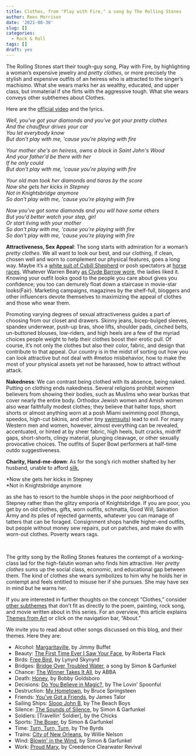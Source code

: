 ```yaml
---
title: Clothes, from "Play with Fire," a song by The Rolling Stones
author: Rees Morrison
date: '2021-08-30'
slug: []
categories:
  - Rock & Roll
tags: []
draft: yes
---
```


The Rolling Stones start their tough-guy song, Play with Fire, by highlighting a woman’s expensive jewelry and *pretty clothes*, or more precisely the stylish and expensive outfits of an heiress who is attracted to the singer’s machismo.  What she wears marks her as wealthy, educated, and upper class, but immaterial if she flirts with the aggressive tough.  What she wears conveys other subthemes about Clothes.

<!--more-->

Here are the [official video](https://www.youtube.com/watch?v=l3LFML_pxlY) and the lyrics.

*Well, you've got your diamonds and you've got your pretty clothes*  
*And the chauffeur drives your car*  
*You let everybody know*  
*But don't play with me, 'cause you're playing with fire*  

*Your mother she's an heiress, owns a block in Saint John's Wood*  
*And your father'd be there with her*  
*If he only could*  
*But don't play with me, 'cause you're playing with fire*  

*Your old man took her diamonds and tiaras by the score*  
*Now she gets her kicks in Stepney*  
*Not in Knightsbridge anymore*  
*So don't play with me, 'cause you're playing with fire*  

*Now you've got some diamonds and you will have some others*  
*But you'd better watch your step, girl*  
*Or start living with your mother*  
*So don't play with me, 'cause you're playing with fire*  
*So don't play with me, 'cause you're playing with fire*  

**Attractiveness, Sex Appeal**:   The song starts with admiration for a woman’s *pretty clothes*.  We all want to look our best, and our clothing, if clean, chosen well and worn to complement our physical features, goes a long way.  Maybe it’s a [white suit of Cybill Shepherd](https://themesfromart.com/post/2021-04-21-beauty-taxi-driver-a-movie-with-robert-de-niro-and-cybill-shepherd/beautytaxi/) or posh spectators at [horse races](https://themesfromart.com/post/2021-07-12-sports-from-racers-before-the-stands-a-painting-by-edgar-degas/sportsdegas/).  Whatever Warren Beaty [as Clyde Barrow wore](https://themesfromart.com/post/2021-05-03-death-from-bonnie-clyde-a-movie-starring-warren-beatty-and-faye-dunaway/deathbonnie/), the ladies liked it.  Knowing your outfit looks good to the people you care about gives you confidence;  you too can demurely float down a staircase in movie-star looks(Fair).  Marketing campaigns, magazines by the shelf-full, bloggers and other influencers devote themselves to maximizing the appeal of clothes and those who wear them.

Promoting varying degrees of sexual attractiveness guides a part of choosing from our closet and drawers.  Skinny jeans, bicep-bulged sleeves, spandex underwear, push-up bras, shoe lifts, shoulder pads, cinched belts, un-buttoned blouses, low-riders, and high heels are a few of the myriad choices people weight to help their clothes boost their erotic pull.  Of course, it’s not only the clothes but also their color, fabric, and design that contribute to that appeal.  Our country is in the midst of sorting out how you can look attractive but not deal with #metoo misbehavior, how to make the most of your physical assets yet not be harassed, how to attract without attack.

**Nakedness**:   We can contrast being clothed with its absence, being naked.  Putting on clothing ends nakedness.  Several religions prohibit women believers from showing their bodies, such as Muslims who wear burkas that cover nearly the entire body.  Orthodox Jewish women and Amish women also wear faithfully modest clothes; they believe that halter tops, short shorts or almost anything worn at a posh Miami swimming pool (thongs, speedos, high-cut bikinis, and other tiny [swimsuits](Bathers)) lead to evil.  For many Western men and women, however, almost everything can be revealed, accentuated, or hinted at by sheer fabric, high heels, butt cracks, midriff gaps, short-shorts, clingy material, plunging cleavage, or other sexually provocative choices.  The outfits of Super Bowl performers at half-time outdo suggestiveness.

**Charity, Hand-me-down**:  As for the song’s rich mother shafted by her husband, unable to afford [silk](Julia), 

*Now she gets her kicks in Stepney  
*Not in Knightsbridge anymore

as she has to resort to the humble shops in the poor neighborhood of Stepney rather than the glitzy emporia of Knightsbridge.  If you are poor, you get by on old clothes, gifts, worn outfits, schmatta, Good Will, Salvation Army and its piles of rejected garments, whatever you can manage of tatters that can be foraged.  Consignment shops handle higher-end outfits, but people without money sew repairs, put on patches, and make do with worn-out clothes.  Poverty wears rags.

&nbsp;

The gritty song by the Rolling Stones features the contempt of a working-class lad for the high-falutin woman who finds him attractive.  Her *pretty clothes* sums up the social class, economic, and educational gap between them.  The kind of clothes she wears symbolizes to him why he holds her in contempt and feels entitled to misuse her if she pursues.  She may have sex in mind but he warns her.


If you are interested in further thoughts on the concept “Clothes,” consider [other subthemes]() that don’t fit as directly to the poem, painting, rock song, and movie written about in this series.  For an overview, this article explains [Themes from Art](http://bit.ly/3sRXopI) or click on the navigation bar, “About.”

We invite you to read about other songs discussed on this blog, and their themes.  Here they are:

* Alcohol: [Margaritaville](https://themesfromart.com/post/2021-02-01-alcohol-margaritaville-buffet/alcoholmargarita/), by Jimmy Buffet
* Beauty: [The First Time Ever I Saw Your Face](https://themesfromart.com/post/2021-04-21-beautyflack/beautyflack/), by Roberta Flack
* Birds: [Free Bird]( https://themesfromart.com/post/2021-06-07-birds-free-bird-a-song-by-lynyrd-skynyrd/birdsfreebird/), by Lynyrd Skynyrd
* Bridges: [Bridge Over Troubled Water](https://themesfromart.com/post/2021-07-26-bridges-from-bridge-over-troubled-waters-a-song-by-simon-garfunkel/bridgestroubled/), a song by Simon & Garfunkel
* Chance: [The Winner Takes It All](https://themesfromart.com/post/2021-03-14-chancechurch/chancechurch/), by ABBA
* Death: [Honey](https://themesfromart.com/post/2021-05-03-death-from-honey-sung-by-bobby-goldsboro/deathhoney/), by Bobby Goldsboro
* Decisions: [Do You Believe in Magic?](https://themesfromart.com/post/2021-02-08-decisions-from-do-you-believe-in-magic-a-song-by-the-lovin-spoonful/decisionsmagicspoonful/), by The Lovin' Spoonful
* Destruction:	[My Hometown](https://themesfromart.com/post/2021-02-18-destruction-from-my-hometown-a-rock-ballad-by-bruce-springsteen/destructhometown/), by Bruce Springsteen
* Friends: [You've Got a Friends](https://themesfromart.com/post/2021-06-20-friends-you-ve-got-a-friend-a-song-by-carol-king-sung-by-james-taylor/friendstaylor/), by James Talor
* Sailing Ships: [Sloop John B](https://themesfromart.com/post/2021-06-27-sailingships-from-sloop-john-b-a-rock-song-by-the-beach-boys/sailingshipsjohnb/), by The Beach Boys
* Silence: [The Sounds of Silence](https://themesfromart.com/post/2021-04-08-silencesounds/silencesounds/), by Simon & Garfunkel
* Soldiers: [Travellin' Soldier], by the Chicks
* Sports: [The Boxer](https://themesfromart.com/post/2021-07-12-sports-from-the-boxer-a-song-by-simon-garfunkel/sportsboxer/), by Simon & Garfunkel
* Time:	[Turn, Turn, Turn](https://themesfromart.com/post/2021-03-08-time-from-turn-turn-turn-by-the-byrds/timeturnturn/), by The Byrds
* Trains: [City of New Orleans](https://themesfromart.com/post/2021-05-10-trainsorleans/trainsorleans/), by Willie Nelson
* Wind: [Blowin' in the Wind](https://themesfromart.com/post/2021-08-12-wind-from-blowin-in-the-wind-a-song-by-bob-dylan/windblowin/), by Simon & Garfunkel
* Work:	 [Proud Mary](https://themesfromart.com/post/2021-02-26-workproud/workproud/), by Creedence Clearwater Revival
